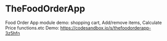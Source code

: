 # TheFoodOrderApp
Food Order App module demo: shopping cart, Add/remove items, Calculate Price functions.etc
Demo: https://codesandbox.io/s/thefoodorderapp-3z5hfn

